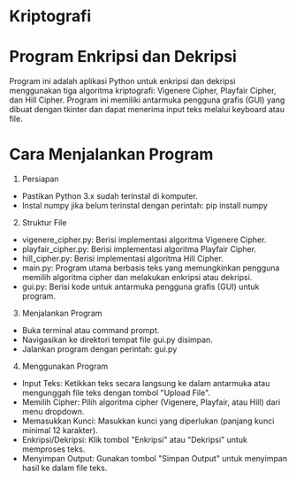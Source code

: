 # Kriptografi

# Program Enkripsi dan Dekripsi
Program ini adalah aplikasi Python untuk enkripsi dan dekripsi menggunakan tiga algoritma kriptografi: Vigenere Cipher, Playfair Cipher, dan Hill Cipher. Program ini memiliki antarmuka pengguna grafis (GUI) yang dibuat dengan tkinter dan dapat menerima input teks melalui keyboard atau file.

# Cara Menjalankan Program
1. Persiapan
- Pastikan Python 3.x sudah terinstal di komputer.
- Instal numpy jika belum terinstal dengan perintah: pip install numpy

2. Struktur File
- vigenere_cipher.py: Berisi implementasi algoritma Vigenere Cipher.
- playfair_cipher.py: Berisi implementasi algoritma Playfair Cipher.
- hill_cipher.py: Berisi implementasi algoritma Hill Cipher.
- main.py: Program utama berbasis teks yang memungkinkan pengguna memilih algoritma cipher dan melakukan enkripsi atau dekripsi.
- gui.py: Berisi kode untuk antarmuka pengguna grafis (GUI) untuk program.

3. Menjalankan Program
- Buka terminal atau command prompt.
- Navigasikan ke direktori tempat file gui.py disimpan.
- Jalankan program dengan perintah: gui.py

4. Menggunakan Program
- Input Teks: Ketikkan teks secara langsung ke dalam antarmuka atau mengunggah file teks dengan tombol "Upload File".
- Memilih Cipher: Pilih algoritma cipher (Vigenere, Playfair, atau Hill) dari menu dropdown.
- Memasukkan Kunci: Masukkan kunci yang diperlukan (panjang kunci minimal 12 karakter).
- Enkripsi/Dekripsi: Klik tombol "Enkripsi" atau "Dekripsi" untuk memproses teks.
- Menyimpan Output: Gunakan tombol "Simpan Output" untuk menyimpan hasil ke dalam file teks.
